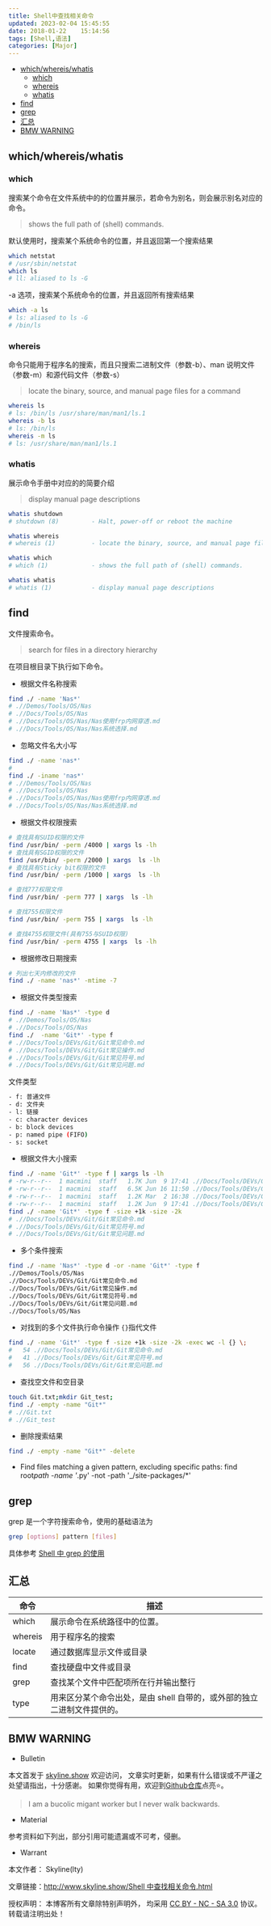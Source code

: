 ```yaml
---
title: Shell中查找相关命令
updated: 2023-02-04	15:45:55
date: 2018-01-22    15:14:56
tags: [Shell,语法]
categories: [Major]
---
```

            
            

<!-- @import "[TOC]" {cmd="toc" depthFrom=1 depthTo=6 orderedList=false} -->

<!-- code_chunk_output -->

  - [which/whereis/whatis](#whichwhereiswhatis)
    - [which](#which)
    - [whereis](#whereis)
    - [whatis](#whatis)
  - [find](#find)
  - [grep](#grep)
  - [汇总](#汇总)
  - [BMW WARNING](#bmw-warning)

<!-- /code_chunk_output -->

## which/whereis/whatis

### which

搜索某个命令在文件系统中的的位置并展示，若命令为别名，则会展示别名对应的命令。

> shows the full path of (shell) commands.

默认使用时，搜索某个系统命令的位置，并且返回第一个搜索结果

```sh
which netstat
# /usr/sbin/netstat
which ls
# ll: aliased to ls -G
```

-a 选项，搜索某个系统命令的位置，并且返回所有搜索结果

```sh
which -a ls
# ls: aliased to ls -G
# /bin/ls
```

### whereis
<!--more-->

命令只能用于程序名的搜索，而且只搜索二进制文件（参数-b）、man 说明文件（参数-m）和源代码文件（参数-s）

> locate the binary, source, and manual page files for a command

```sh
whereis ls
# ls: /bin/ls /usr/share/man/man1/ls.1
whereis -b ls
# ls: /bin/ls
whereis -m ls
# ls: /usr/share/man/man1/ls.1
```

### whatis

展示命令手册中对应的的简要介绍

> display manual page descriptions

```sh
whatis shutdown
# shutdown (8)         - Halt, power-off or reboot the machine

whatis whereis
# whereis (1)          - locate the binary, source, and manual page files for a command

whatis which
# which (1)            - shows the full path of (shell) commands.

whatis whatis
# whatis (1)           - display manual page descriptions
```

## find

文件搜索命令。

> search for files in a directory hierarchy

在项目根目录下执行如下命令。

- 根据文件名称搜索

```sh
find ./ -name 'Nas*'
# .//Demos/Tools/OS/Nas
# .//Docs/Tools/OS/Nas
# .//Docs/Tools/OS/Nas/Nas使用frp内网穿透.md
# .//Docs/Tools/OS/Nas/Nas系统选择.md
```

- 忽略文件名大小写

```sh
find ./ -name 'nas*'
#
find ./ -iname 'nas*'
# .//Demos/Tools/OS/Nas
# .//Docs/Tools/OS/Nas
# .//Docs/Tools/OS/Nas/Nas使用frp内网穿透.md
# .//Docs/Tools/OS/Nas/Nas系统选择.md
```

- 根据文件权限搜索

```sh
# 查找具有SUID权限的文件
find /usr/bin/ -perm /4000 | xargs ls -lh
# 查找具有SGID权限的文件
find /usr/bin/ -perm /2000 | xargs  ls -lh
# 查找具有Sticky bit权限的文件
find /usr/bin/ -perm /1000 | xargs  ls -lh

# 查找777权限文件
find /usr/bin/ -perm 777 | xargs  ls -lh

# 查找755权限文件
find /usr/bin/ -perm 755 | xargs  ls -lh

# 查找4755权限文件(具有755与SUID权限)
find /usr/bin/ -perm 4755 | xargs  ls -lh

```

- 根据修改日期搜索

```sh
# 列出七天内修改的文件
find ./ -name 'nas*' -mtime -7
```

- 根据文件类型搜索

```sh
find ./ -name 'Nas*' -type d
# .//Demos/Tools/OS/Nas
# .//Docs/Tools/OS/Nas
find ./  -name 'Git*' -type f
# .//Docs/Tools/DEVs/Git/Git常见命令.md
# .//Docs/Tools/DEVs/Git/Git常见操作.md
# .//Docs/Tools/DEVs/Git/Git常见符号.md
# .//Docs/Tools/DEVs/Git/Git常见问题.md
```

文件类型

```sh
- f: 普通文件
- d: 文件夹
- l: 链接
- c: character devices
- b: block devices
- p: named pipe (FIFO)
- s: socket
```

- 根据文件大小搜索

```sh
find ./ -name 'Git*' -type f | xargs ls -lh
# -rw-r--r--  1 macmini  staff   1.7K Jun  9 17:41 .//Docs/Tools/DEVs/Git/Git常见命令.md
# -rw-r--r--  1 macmini  staff   6.5K Jun 16 11:50 .//Docs/Tools/DEVs/Git/Git常见操作.md
# -rw-r--r--  1 macmini  staff   1.2K Mar  2 16:38 .//Docs/Tools/DEVs/Git/Git常见符号.md
# -rw-r--r--  1 macmini  staff   1.2K Jun  9 17:41 .//Docs/Tools/DEVs/Git/Git常见问题.md
find ./ -name 'Git*' -type f -size +1k -size -2k
# .//Docs/Tools/DEVs/Git/Git常见命令.md
# .//Docs/Tools/DEVs/Git/Git常见符号.md
# .//Docs/Tools/DEVs/Git/Git常见问题.md
```

- 多个条件搜索

```sh
find ./ -name 'Nas*' -type d -or -name 'Git*' -type f
.//Demos/Tools/OS/Nas
.//Docs/Tools/DEVs/Git/Git常见命令.md
.//Docs/Tools/DEVs/Git/Git常见操作.md
.//Docs/Tools/DEVs/Git/Git常见符号.md
.//Docs/Tools/DEVs/Git/Git常见问题.md
.//Docs/Tools/OS/Nas
```

- 对找到的多个文件执行命令操作
  `{}`指代文件

```sh
find ./ -name 'Git*' -type f -size +1k -size -2k -exec wc -l {} \;
#   54 .//Docs/Tools/DEVs/Git/Git常见命令.md
#   41 .//Docs/Tools/DEVs/Git/Git常见符号.md
#   56 .//Docs/Tools/DEVs/Git/Git常见问题.md

```

- 查找空文件和空目录

```sh
touch Git.txt;mkdir Git_test;
find ./ -empty -name "Git*"
# .//Git.txt
# .//Git_test
```

- 删除搜索结果

```sh
find ./ -empty -name "Git*" -delete
```

- Find files matching a given pattern, excluding specific paths:
  find root*path -name '*.py' -not -path '\_/site-packages/\*'

## grep

grep 是一个字符搜索命令，使用的基础语法为

```sh
grep [options] pattern [files]
```

具体参考
[Shell 中 grep 的使用](http://www.skyline.show/Shell中grep的使用.html)

## 汇总

| 命令    | 描述                                                                    |
| ------- | ----------------------------------------------------------------------- |
| which   | 展示命令在系统路径中的位置。                                            |
| whereis | 用于程序名的搜索                                                        |
| locate  | 通过数据库显示文件或目录                                                |
| find    | 查找硬盘中文件或目录                                                    |
| grep    | 查找某个文件中匹配项所在行并输出整行                                    |
| type    | 用来区分某个命令出处，是由 shell 自带的，或外部的独立二进制文件提供的。 |

## BMW WARNING

- Bulletin

本文首发于 [skyline.show](http://www.skyline.show) 欢迎访问，
文章实时更新，如果有什么错误或不严谨之处望请指出，十分感谢。
如果你觉得有用，欢迎到[Github仓库](https://github.com/skylinety/Blog)点亮⭐️。

> I am a bucolic migant worker but I never walk backwards.

- Material

参考资料如下列出，部分引用可能遗漏或不可考，侵删。

>

- Warrant

本文作者： Skyline(lty)

文章链接：[http://www.skyline.show/Shell 中查找相关命令.html](http://www.skyline.show/Shell中查找相关命令.html)

授权声明： 本博客所有文章除特别声明外， 均采用 [CC BY - NC - SA 3.0](https://creativecommons.org/licenses/by-nc-sa/3.0/deed.zh) 协议。 转载请注明出处！
